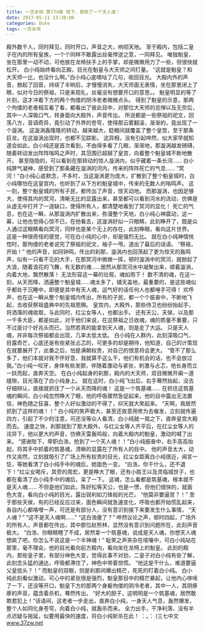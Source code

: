```yaml
---
title: 一念永恒 第774章 陛下，我抢了一个天人魂！
date: 2017-05-11 13:38:06
categories: Duke
tags: 一念永恒
---
```


殿外数千人，同时拜见，同时开口，声音之大，响彻天地。
至于殿内，包括二皇子在内的所有皇族，一个个同样不敢露出丝毫悖逆之意，一同拜见。
唯独魁皇，坐在那里一动不动，可他放在龙椅扶手上的手掌，却是微微用力了一些，但很快就松开。
白小纯始终看向正殿，目光在魁皇与大天师之间打量。
“这就是魁皇？和大天师一比，也没什么啊。”白小纯心底嘀咕了几句，收回目光。
大殿内外的声音，掀起了回音，持续了半晌后，才慢慢消失，大天师面无表情，坐在那里闭上了眼，似对今日的祭祖，只是来观礼，丝毫没有想要开口的意思。。
魁皇明显的等了片刻，这才冲着下方的两个佝偻的阴冷老者微微点头。
得到了魁皇的示意，那两个佝偻的老者相互看了看，都看出了彼此目中，对那位大天师的忌惮以及无奈后，其中一人深吸口气，转身面向大殿外，声音传出。
所说都是一些祭祖的祀文，回荡八方，音调奇异，竟引动了外界的苍穹，使得那云雾翻滚，渐渐的，竟出现了一个漩涡。
这漩涡轰隆隆的转动，越来越大，眨眼间就覆盖了整个皇宫，至于那条巨龙，在这漩涡出现时，也都不见踪影。
这异相，没有引起哗然，似大家早就知道会如此，白小纯还是首次看到，不由得多看了几眼，渐渐地，那漩涡越发磅礴，随着转动发出阵阵嗡鸣之声时，其范围已超越了皇宫，向着整个魁皇城不断地散开。
甚至隐隐的，可以看到在那转动的惊人漩涡内，似乎藏着一条长河……
白小纯屏气凝神，感受到了那条藏在漩涡的河内，传来的阵阵死亡的气息……
“冥河！”白小纯心底默念，不多时，当这漩涡更为庞大，扩散到了整个魁皇城时，白小纯哪怕在这皇宫内，也听到了从下方的魁皇城中，传来的无数人的嗡鸣声。
这一刻，整个魁皇城的所有子民，都传出了声音，惊天动地。
而那漩涡，也因足够大，使得其内的冥河，清晰无比的显露出来，甚至都可以看到河水的流动，仿佛是从虚无中打开了一道缺口，使得所有人，都清楚地看到了冥河的显化！
死亡的气息，也在这一瞬，从那漩涡内扩散出来，弥漫整个天地，白小纯心神震动，这一幕，让他也觉得心惊不已，在他看去，这漩涡好似一只眼睛，此刻睁开了，既是众人通过这眼睛看向冥河，同样也是某个无上的存在，此刻睁眼，看向这片世界。
这是一种很奇怪的感觉，可在白小纯的心中，却是强烈无比。
就在白小纯神情恍惚时，那佝偻的老者说完了祭祖的祀文，袖子一甩，道出了最后的话语。
“祭祖，开始！”
他的声音，如同钟鸣，传出的刹那，漩涡内也回荡起了更为惊天的轰鸣声，似有一只看不见的大手，在那冥河中微微一挥，顿时漩涡中的冥河，就掀起了大浪，随着浪花的飞舞，有无数的魂……居然从那冥河水中凝聚出来，顺着漩涡，向着大地，飘然散落！
无法形容这一幕的壮观，魂如雨下！
数不清的魂，在这一刻，从天而降，洒遍整个魁皇城……魂太多了，铺天盖地，最重要的，是这些魂似乎都处于沉睡中，即便是其中有天人魂，运气好的话任何人也都唾手可得！
欢呼声，也在这一瞬从整个魁皇城内传出，所有的子民，都一个个振奋中，不断地飞起，去收获祭祖盛典中的先祖恩赐。
皇宫内，大殿外，那些侍卫也纷纷抬起手，将洒落的魂收取，与此同时，红尘女等人，也都出手。
还有天公，天侯，以及那一千多大臣，都是如此，对于他们来说，在这祭祖之日收魂，魂的质量不重要，只不过是讨个好兆头而已，当然若真的能拿到天人魂，则是走了大运。
只是天人魂，并非每次祭祖都会出现，几率太低太低。
白小纯在人群内，此刻深吸口气，目露奇芒，心底还是有些紧张忐忑的，可更多的却是期待，他知道，自己的计策现在就要展开了，此番之后，怕是满朝权贵，对自己的恨意将会更大。
“管不了那么多了，他们本就对我不怀好意，我就算不这么干，他们有机会的话，也不会放过我。”白小纯一咬牙，身体有些发颤，伴随着激动与紧张，刺激与忐忑，他长身而立一跃而起，直奔天空。
在白小纯起身的刹那，殿内的大天师，双目微微开阖一道缝隙，目光落在了白小纯身上。
就在这时，白小纯飞出后，右手蓦然抬起，没去仔细辨认，直接就抓住了一个从天而降的魂！
这是一个筑基魂……
在抓住这筑基魂的瞬间，白小纯忽然睁大了眼，他的呼吸骤然急促起来，他的目中露出无法置信，神色随之狂喜，整个人好似激动的不得了，仰天就大笑起来。
“天啊，我居然抓到了这样的魂！！”
白小纯的笑声极大，甚至还故意用修为去催发，立刻就传遍四方，引起了不少的注意，可还没等众人看清，白小纯就一晃之下，直奔皇宫大殿而去。
速度之快，刹那就到了那大殿外，与红尘女等人齐平后，在红尘女等人的诧异下，他以更大的声音，仿佛天雷轰鸣般，向着大殿内的魁皇，激动的喊了出来。
“感谢陛下，卑职白浩，抢到了一个天人魂！！”白小纯振奋中，右手高高抬起，将其手中抓着的筑基魂，清晰的显露在了所有人的目中。
他的声音太大，动作又突然，立刻就吸引了广场上所有权贵的目光，红尘女距离白小纯很近，闻言一怔，等她看清了白小纯手中的魂后，她面色一变。
“白浩，你干什么，还不退下！”红尘女喝斥，其旁的周宏，更是睁大了眼，还有小胜王以及灵临城世子，也都在看清了白小纯手中的魂后，呆了一下。
这魂，怎么看都是筑基魂，根本就不是天人魂……
不但是他们如此，陈好松等天公，也是一愣，但他们很快的，就面色大变，看向白小纯的目光，露出锐利如刀锋般的光芒。
“他莫非要逼宫？！”
至于那些天侯，有的已经反应过来，面色瞬间就急速变化，呼吸也都开始慌乱起来，各自内心都咯噔一声，可还是有部分人，没有意识到接下来要发生什么事情，
“天人魂？”
“这不是天人魂啊……”
“这白浩傻了？”
哗然议论之声，顿时四起，广场外的所有人，声音都在传出，其中那位赵熊林，显然没有意识到问题所在，此刻声音极大。
“白浩，你眼睛瞎了不成，居然拿一个筑基魂，说成是天人魂，你想天人魂想疯了吧，你怎么不说这是一个半神魂！”
耻笑之声夹杂在喧嚷中，可白小纯站在那里，毫不理会，他的目光看向前方殿内，看向坐在龙椅上的魁皇。
此刻的殿内，那些皇子里，有部分神色大变，觉得此事不对劲，二皇子对白小纯有些了解，此刻念头猛的通达，呼吸都滞住了，神色中带着惊慌。
“他这是干什么，难道要逼父皇低头？！”
而魁皇的双眼，则是刹那间爆出精芒，死死的盯着白小纯。
白小纯此刻看似激动，可心中的紧张很是强烈，魁皇那目中的精芒暴起，让他内心哆嗦了一下，还没等开口，魁皇下方的那两个身躯佝偻的阴冷老者，其中一人，其阴瘆瘆的声音，蕴含着杀机，蓦然传出。
“好大的胆子，这明明是一个筑基魂，居然敢欺君犯上！”话语间，这老者一步走出，直奔白小纯，一身天人气息，轰然爆发，整个人如同化身苍穹，向着白小纯，就轰杀而来。
全力出手，干净利落，没有半点迟疑与拖延，似要用最快的速度，将白小纯斩杀在此！
：。：
(三七中文 www.37zw.net